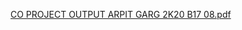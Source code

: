 
[CO PROJECT OUTPUT ARPIT GARG 2K20 B17 08.pdf](https://github.com/Hokage6502/ICC-WORLD-CUP-TEAM-MANAGEMENT-TURBO-C-/files/9475227/CO.PROJECT.OUTPUT.ARPIT.GARG.2K20.B17.08.pdf)
